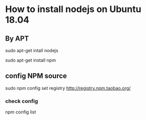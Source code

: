 # How to install nodejs on Ubuntu 18.04

## By APT

sudo apt-get intall nodejs

sudo apt-get install npm



## config NPM source

sudo npm config set registry http://registry.npm.taobao.org/

### check config

npm config list



